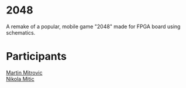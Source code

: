 # 2048 #

A remake of a popular, mobile game "2048" made for FPGA board using schematics.

# Participants #
[Martin Mitrovic](https://bitbucket.org/Maximious/)  
[Nikola Mitic](https://github.com/miticn)
